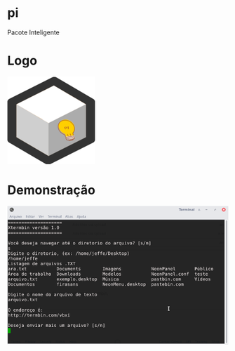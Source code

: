 # pi
Pacote Inteligente

# Logo
![alt tag](https://raw.githubusercontent.com/emmilinux/pi/master/pilogogit.png)


# Demonstração
![alt tag](https://raw.githubusercontent.com/emmilinux/xtermbin/master/xtermbindemo.png)
